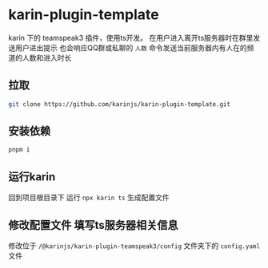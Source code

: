 
# karin-plugin-template
karin 下的 teamspeak3 插件，使用ts开发。
在用户进入离开ts服务器时在群里发送用户进出提示
也会响应QQ群或私聊的 `人数` 命令发送当前服务器内有人在的频道的人数和进入时长

## 拉取

```bash
git clone https://github.com/karinjs/karin-plugin-template.git
```

## 安装依赖

```bash
pnpm i
```


## 运行karin  

回到项目根目录下 运行 `npx karin ts` 生成配置文件

## 修改配置文件 填写ts服务器相关信息

修改位于 `/@karinjs/karin-plugin-teamspeak3/config` 文件夹下的 `config.yaml` 文件
